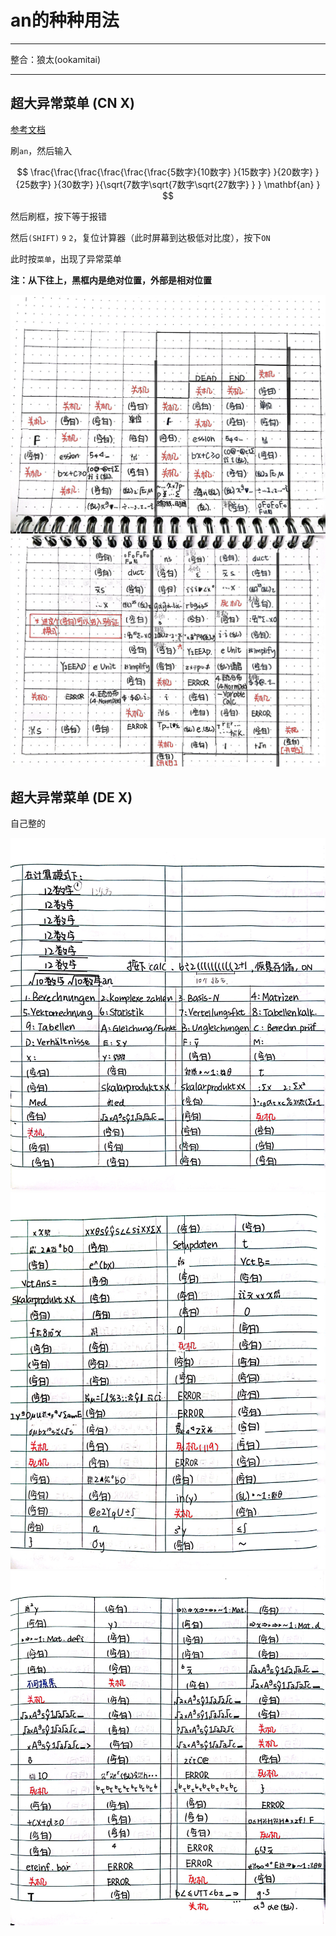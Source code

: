# an的种种用法

--- 

整合：狼太(ookamitai)

---

## 超大异常菜单 (CN X)

[参考文档](http://tieba.baidu.com/p/8136027660)

刷`an`，然后输入

$$ \frac{\frac{\frac{\frac{\frac{\frac{5数字}{10数字} }{15数字} }{20数字} }{25数字} }{30数字} }{\sqrt{7数字\sqrt{7数字\sqrt{27数字} } } \mathbf{an} }  $$  

然后刷框，按下等于报错

然后`(SHIFT)` `9` `2`，复位计算器（此时屏幕到达极低对比度），按下`ON`

此时按`菜单`，出现了异常菜单

**注：从下往上，黑框内是绝对位置，外部是相对位置**

![MENU2](images/menu2.JPG)
![MENU1](images/menu1.JPG)

## 超大异常菜单 (DE X)

自己整的

![MENU1](images/dmenu1.JPG)
![MENU2](images/dmenu2.JPG)
![MENU3](images/dmenu3.JPG)
